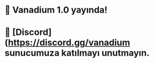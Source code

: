 # 🔶 Vanadium 1.0 yayında!
# 🔷 [Discord](https://discord.gg/vanadium sunucumuza katılmayı unutmayın.
